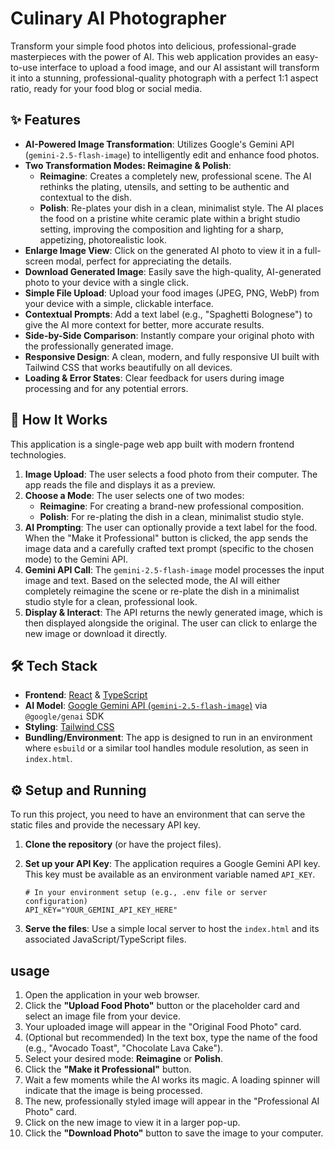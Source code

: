 #  Culinary AI Photographer

Transform your simple food photos into delicious, professional-grade masterpieces with the power of AI. This web application provides an easy-to-use interface to upload a food image, and our AI assistant will transform it into a stunning, professional-quality photograph with a perfect 1:1 aspect ratio, ready for your food blog or social media.

## ✨ Features

-   **AI-Powered Image Transformation**: Utilizes Google's Gemini API (`gemini-2.5-flash-image`) to intelligently edit and enhance food photos.
-   **Two Transformation Modes: Reimagine & Polish**:
    -   **Reimagine**: Creates a completely new, professional scene. The AI rethinks the plating, utensils, and setting to be authentic and contextual to the dish.
    -   **Polish**: Re-plates your dish in a clean, minimalist style. The AI places the food on a pristine white ceramic plate within a bright studio setting, improving the composition and lighting for a sharp, appetizing, photorealistic look.
-   **Enlarge Image View**: Click on the generated AI photo to view it in a full-screen modal, perfect for appreciating the details.
-   **Download Generated Image**: Easily save the high-quality, AI-generated photo to your device with a single click.
-   **Simple File Upload**: Upload your food images (JPEG, PNG, WebP) from your device with a simple, clickable interface.
-   **Contextual Prompts**: Add a text label (e.g., "Spaghetti Bolognese") to give the AI more context for better, more accurate results.
-   **Side-by-Side Comparison**: Instantly compare your original photo with the professionally generated image.
-   **Responsive Design**: A clean, modern, and fully responsive UI built with Tailwind CSS that works beautifully on all devices.
-   **Loading & Error States**: Clear feedback for users during image processing and for any potential errors.

## 🚀 How It Works

This application is a single-page web app built with modern frontend technologies.

1.  **Image Upload**: The user selects a food photo from their computer. The app reads the file and displays it as a preview.
2.  **Choose a Mode**: The user selects one of two modes:
    -   **Reimagine**: For creating a brand-new professional composition.
    -   **Polish**: For re-plating the dish in a clean, minimalist studio style.
3.  **AI Prompting**: The user can optionally provide a text label for the food. When the "Make it Professional" button is clicked, the app sends the image data and a carefully crafted text prompt (specific to the chosen mode) to the Gemini API.
4.  **Gemini API Call**: The `gemini-2.5-flash-image` model processes the input image and text. Based on the selected mode, the AI will either completely reimagine the scene or re-plate the dish in a minimalist studio style for a clean, professional look.
5.  **Display & Interact**: The API returns the newly generated image, which is then displayed alongside the original. The user can click to enlarge the new image or download it directly.

## 🛠️ Tech Stack

-   **Frontend**: [React](https://reactjs.org/) & [TypeScript](https://www.typescriptlang.org/)
-   **AI Model**: [Google Gemini API (`gemini-2.5-flash-image`)](https://ai.google.dev/) via `@google/genai` SDK
-   **Styling**: [Tailwind CSS](https://tailwindcss.com/)
-   **Bundling/Environment**: The app is designed to run in an environment where `esbuild` or a similar tool handles module resolution, as seen in `index.html`.

## ⚙️ Setup and Running

To run this project, you need to have an environment that can serve the static files and provide the necessary API key.

1.  **Clone the repository** (or have the project files).
2.  **Set up your API Key**: The application requires a Google Gemini API key. This key must be available as an environment variable named `API_KEY`.

    ```
    # In your environment setup (e.g., .env file or server configuration)
    API_KEY="YOUR_GEMINI_API_KEY_HERE"
    ```

3.  **Serve the files**: Use a simple local server to host the `index.html` and its associated JavaScript/TypeScript files.

##  usage

1.  Open the application in your web browser.
2.  Click the **"Upload Food Photo"** button or the placeholder card and select an image file from your device.
3.  Your uploaded image will appear in the "Original Food Photo" card.
4.  (Optional but recommended) In the text box, type the name of the food (e.g., "Avocado Toast", "Chocolate Lava Cake").
5.  Select your desired mode: **Reimagine** or **Polish**.
6.  Click the **"Make it Professional"** button.
7.  Wait a few moments while the AI works its magic. A loading spinner will indicate that the image is being processed.
8.  The new, professionally styled image will appear in the "Professional AI Photo" card.
9.  Click on the new image to view it in a larger pop-up.
10. Click the **"Download Photo"** button to save the image to your computer.
